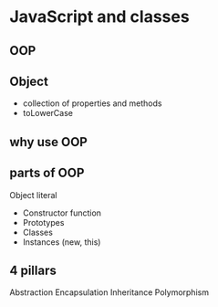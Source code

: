 # JavaScript and classes

## OOP

## Object
- collection of properties and methods
- toLowerCase

## why use OOP

## parts of OOP 
Object literal

- Constructor function
- Prototypes
- Classes
- Instances (new, this)

## 4 pillars
Abstraction
Encapsulation
Inheritance
Polymorphism